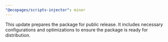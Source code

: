 ```yaml
---
"@ecopages/scripts-injector": minor
---
```


This update prepares the package for public release. It includes necessary configurations and optimizations to ensure the package is ready for distribution.

